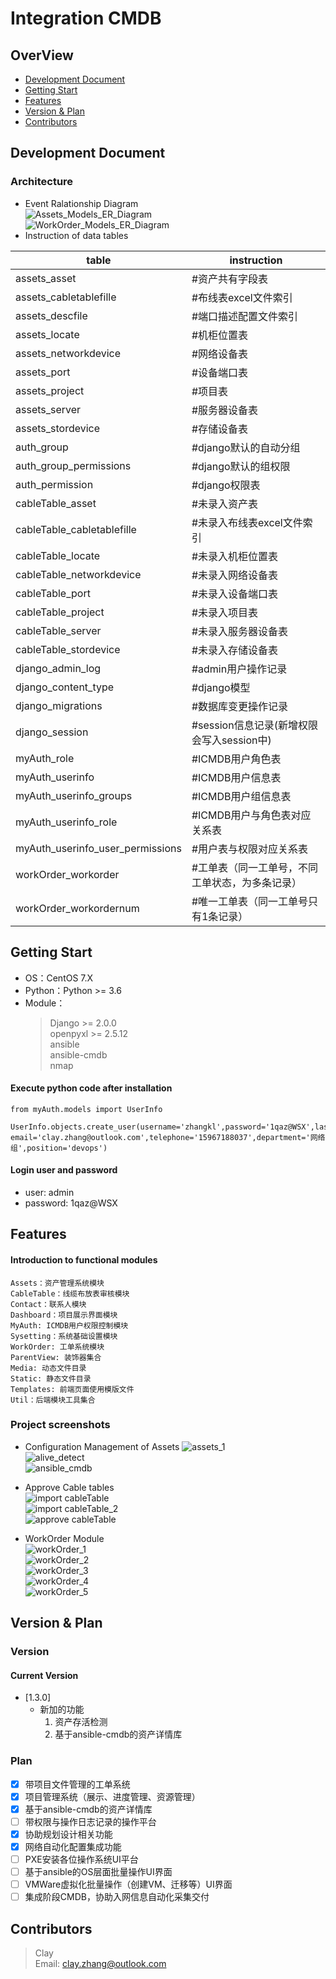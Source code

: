 ﻿# Integration CMDB

## OverView
* [Development Document](#development-document)
* [Getting Start](#getting-start)
* [Features](#features)
* [Version & Plan](#version)
* [Contributors](#contributors)

## Development Document
### Architecture
* Event Ralationship Diagram  
![Assets_Models_ER_Diagram](docs/img/Assets_Models_ER_Diagram.png)  
![WorkOrder_Models_ER_Diagram](docs/img/WorkOrder_Models_ER_Diagram.png)
* Instruction of data tables

table | instruction
---|---
assets_asset                      |	#资产共有字段表
assets_cabletablefille            | #布线表excel文件索引
assets_descfile                   | #端口描述配置文件索引
assets_locate                     | #机柜位置表
assets_networkdevice              | #网络设备表
assets_port                       | #设备端口表
assets_project                    | #项目表
assets_server                     | #服务器设备表
assets_stordevice                 | #存储设备表
auth_group                        | #django默认的自动分组
auth_group_permissions            | #django默认的组权限
auth_permission                   | #django权限表
cableTable_asset                  | #未录入资产表
cableTable_cabletablefille        | #未录入布线表excel文件索引
cableTable_locate                 | #未录入机柜位置表
cableTable_networkdevice    	  | #未录入网络设备表
cableTable_port                  | #未录入设备端口表
cableTable_project               | #未录入项目表
cableTable_server                | #未录入服务器设备表
cableTable_stordevice            | #未录入存储设备表
django_admin_log                 | #admin用户操作记录
django_content_type              | #django模型
django_migrations                | #数据库变更操作记录
django_session                   | #session信息记录(新增权限会写入session中)
myAuth_role                      | #ICMDB用户角色表
myAuth_userinfo                  | #ICMDB用户信息表
myAuth_userinfo_groups           | #ICMDB用户组信息表
myAuth_userinfo_role             | #ICMDB用户与角色表对应关系表
myAuth_userinfo_user_permissions | #用户表与权限对应关系表
workOrder_workorder              | #工单表（同一工单号，不同工单状态，为多条记录）
workOrder_workordernum           | #唯一工单表（同一工单号只有1条记录）



## Getting Start
* OS：CentOS 7.X
* Python：Python >= 3.6
* Module：  
    > Django >= 2.0.0    
    > openpyxl >= 2.5.12  
    > ansible  
    > ansible-cmdb  
    > nmap  

#### Execute python code after installation
```
from myAuth.models import UserInfo

UserInfo.objects.create_user(username='zhangkl',password='1qaz@WSX',last_name='zhang',first_name='Clay',
email='clay.zhang@outlook.com',telephone='15967188037',department='网络组',position='devops')
```

#### Login user and password
* user: admin
* password: 1qaz@WSX

## Features
#### Introduction to functional modules
```
Assets：资产管理系统模块
CableTable：线缆布放表审核模块
Contact：联系人模块
Dashboard：项目展示界面模块
MyAuth: ICMDB用户权限控制模块
Sysetting：系统基础设置模块
WorkOrder: 工单系统模块
ParentView: 装饰器集合
Media: 动态文件目录
Static: 静态文件目录
Templates: 前端页面使用模版文件
Util：后端模块工具集合
```
### Project screenshots

* Configuration Management of Assets 
![assets_1](docs/img/assets_1.jpg)  
![alive_detect](docs/img/alive_detect.jpg)  
![ansible_cmdb](docs/img/ansible_cmdb.jpg)  

* Approve Cable tables  
![import cableTable](docs/img/cableTable_2.jpg)  
![import cableTable_2](docs/img/cableTable_3.jpg)  
![approve cableTable](docs/img/cableTable_1.jpg)  

* WorkOrder Module  
![workOrder_1](docs/img/workOrder_1.gif)  
![workOrder_2](docs/img/workOrder_2.gif)  
![workOrder_3](docs/img/workOrder_3.jpg)  
![workOrder_4](docs/img/workOrder_4.jpg)  
![workOrder_5](docs/img/workOrder_5.jpg)  

## Version & Plan
### Version
#### Current Version
- [1.3.0]
	- 新加的功能
		1. 资产存活检测
		2. 基于ansible-cmdb的资产详情库


### Plan
- [x] 带项目文件管理的工单系统
- [x] 项目管理系统（展示、进度管理、资源管理）
- [x] 基于ansible-cmdb的资产详情库
- [ ] 带权限与操作日志记录的操作平台
- [x] 协助规划设计相关功能
- [x] 网络自动化配置集成功能
- [ ] PXE安装各位操作系统UI平台
- [ ] 基于ansible的OS层面批量操作UI界面
- [ ] VMWare虚拟化批量操作（创建VM、迁移等）UI界面
- [ ] 集成阶段CMDB，协助入网信息自动化采集交付

## Contributors
> Clay  
> Email: clay.zhang@outlook.com


